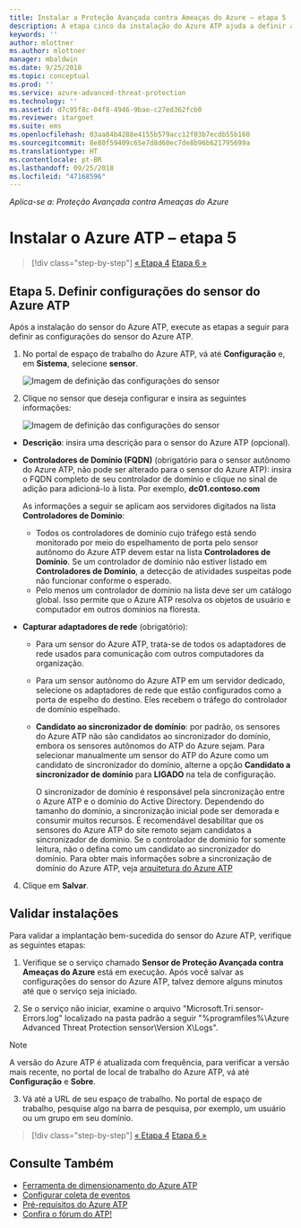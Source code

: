 ```yaml
---
title: Instalar a Proteção Avançada contra Ameaças do Azure – etapa 5 | Microsoft Docs
description: A etapa cinco da instalação do Azure ATP ajuda a definir as configurações do sensor autônomo do Azure ATP.
keywords: ''
author: mlottner
ms.author: mlottner
manager: mbaldwin
ms.date: 9/25/2018
ms.topic: conceptual
ms.prod: ''
ms.service: azure-advanced-threat-protection
ms.technology: ''
ms.assetid: d7c95f8c-04f8-4946-9bae-c27ed362fcb0
ms.reviewer: itargoet
ms.suite: ems
ms.openlocfilehash: 03aa84b4288e4155b579acc12f03b7ecdb55b160
ms.sourcegitcommit: 8e80f59409c65e7d8d60ec7de8b96b621795699a
ms.translationtype: HT
ms.contentlocale: pt-BR
ms.lasthandoff: 09/25/2018
ms.locfileid: "47168596"
---
```

*Aplica-se a: Proteção Avançada contra Ameaças do Azure*



# <a name="install-azure-atp---step-5"></a>Instalar o Azure ATP – etapa 5

>[!div class="step-by-step"]
[« Etapa 4](install-atp-step4.md)
[Etapa 6 »](install-atp-step6-vpn.md)


## <a name="step-5-configure-the-azure-atp-sensor-settings"></a>Etapa 5. Definir configurações do sensor do Azure ATP
Após a instalação do sensor do Azure ATP, execute as etapas a seguir para definir as configurações do sensor do Azure ATP.

1.  No portal de espaço de trabalho do Azure ATP, vá até **Configuração** e, em **Sistema**, selecione **sensor**.
   
     ![Imagem de definição das configurações do sensor](media/atp-sensor-config.png)


2.  Clique no sensor que deseja configurar e insira as seguintes informações:

    ![Imagem de definição das configurações do sensor](media/atp-sensor-config-2.png)

  - **Descrição**: insira uma descrição para o sensor do Azure ATP (opcional).
  - **Controladores de Domínio (FQDN)** (obrigatório para o sensor autônomo do Azure ATP, não pode ser alterado para o sensor do Azure ATP): insira o FQDN completo de seu controlador de domínio e clique no sinal de adição para adicioná-lo à lista. Por exemplo, **dc01.contoso.com**

      As informações a seguir se aplicam aos servidores digitados na lista **Controladores de Domínio**:
      - Todos os controladores de domínio cujo tráfego está sendo monitorado por meio do espelhamento de porta pelo sensor autônomo do Azure ATP devem estar na lista **Controladores de Domínio**. Se um controlador de domínio não estiver listado em **Controladores de Domínio**, a detecção de atividades suspeitas pode não funcionar conforme o esperado.
      - Pelo menos um controlador de domínio na lista deve ser um catálogo global. Isso permite que o Azure ATP resolva os objetos de usuário e computador em outros domínios na floresta.

  - **Capturar adaptadores de rede** (obrigatório):
   
     - Para um sensor do Azure ATP, trata-se de todos os adaptadores de rede usados para comunicação com outros computadores da organização.
    - Para um sensor autônomo do Azure ATP em um servidor dedicado, selecione os adaptadores de rede que estão configurados como a porta de espelho do destino. Eles recebem o tráfego do controlador de domínio espelhado.

    - **Candidato ao sincronizador de domínio**: por padrão, os sensores do Azure ATP não são candidatos ao sincronizador do domínio, embora os sensores autônomos do ATP do Azure sejam. Para selecionar manualmente um sensor do ATP do Azure como um candidato de sincronizador do domínio, alterne a opção **Candidato a sincronizador de domínio** para **LIGADO** na tela de configuração. 
    
        O sincronizador de domínio é responsável pela sincronização entre o Azure ATP e o domínio do Active Directory. Dependendo do tamanho do domínio, a sincronização inicial pode ser demorada e consumir muitos recursos. 
   É recomendável desabilitar que os sensores do Azure ATP do site remoto sejam candidatos a sincronizador de domínio.
   Se o controlador de domínio for somente leitura, não o defina como um candidato ao sincronizador do domínio. Para obter mais informações sobre a sincronização de domínio do Azure ATP, veja [arquitetura do Azure ATP](atp-architecture.md#azure-atp-sensor-features)
  
4. Clique em **Salvar**.


## <a name="validate-installations"></a>Validar instalações
Para validar a implantação bem-sucedida do sensor do Azure ATP, verifique as seguintes etapas:

1.  Verifique se o serviço chamado **Sensor de Proteção Avançada contra Ameaças do Azure** está em execução. Após você salvar as configurações do sensor do Azure ATP, talvez demore alguns minutos até que o serviço seja iniciado.

2.  Se o serviço não iniciar, examine o arquivo "Microsoft.Tri.sensor-Errors.log" localizado na pasta padrão a seguir "%programfiles%\Azure Advanced Threat Protection sensor\Version X\Logs".
 
 >[!NOTE]
 > A versão do Azure ATP é atualizada com frequência, para verificar a versão mais recente, no portal de local de trabalho do Azure ATP, vá até **Configuração** e **Sobre**. 

3.  Vá até a URL de seu espaço de trabalho. No portal de espaço de trabalho, pesquise algo na barra de pesquisa, por exemplo, um usuário ou um grupo em seu domínio.



>[!div class="step-by-step"]
[« Etapa 4](install-atp-step4.md)
[Etapa 6 »](install-atp-step6-vpn.md)


## <a name="see-also"></a>Consulte Também

- [Ferramenta de dimensionamento do Azure ATP](http://aka.ms/aatpsizingtool)
- [Configurar coleta de eventos](configure-event-collection.md)
- [Pré-requisitos do Azure ATP](atp-prerequisites.md)
- [Confira o fórum do ATP!](https://aka.ms/azureatpcommunity)
